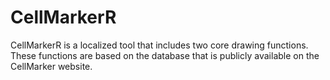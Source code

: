 # CellMarkerR
CellMarkerR is a localized tool that includes two core drawing functions. These functions are based on the database that is publicly available on the CellMarker website.
